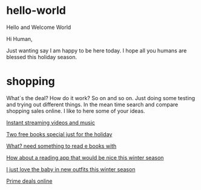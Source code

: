 # hello-world
Hello and Welcome World

Hi Human,

Just wanting say I  am happy to be here today. I hope all you humans are blessed this holiday season. 

# shopping
What`s the deal? How do it work? So on and so on. Just doing some testing and trying out different things. In the mean time search and compare shopping sales online. I like to here some of your ideas.

[Instant streaming videos and music](https://www.amazon.com/gp/prime/pipeline/prime_gifting_landing?ref_=assoc_tag_ph_1415183446617&_encoding=UTF8&camp=1789&creative=9325&linkCode=pf4&tag=tritmamoon-20&linkId=2ed627f40e0acb8f98e4f43a15c7abe2)

[Two free books special just for the holiday](https://www.amazon.com/Audible-Free-Trial-Digital-Membership/dp/B00NB86OYE/?ref_=assoc_tag_ph_1485906643682&_encoding=UTF8&camp=1789&creative=9325&linkCode=pf4&tag=tritmamoon-20&linkId=166e2c7a9904ce1d48045fef3be64858)

[What? need something to read e books with](https://www.amazon.com/gp/kindle/ku/sign-up?ie=UTF8&*Version*=1&*entries*=0&ref_=assoc_tag_ph_1454291293420&_encoding=UTF8&camp=1789&creative=9325&linkCode=pf4&tag=tritmamoon-20&linkId=4d0b03a63e18d98953903ebadf912000)

[How about a reading app that would be nice this winter season](https://www.amazon.com/associates/AppDownload?program=1&ref_=assoc_tag_ph_1402131685749&_encoding=UTF8&camp=1789&creative=9325&linkCode=pf4&tag=tritmamoon-20&linkId=d6b37866878ea6b4ba89d5c092aac62a)

[I just love the baby in new outfits this winter season](https://www.amazon.com/gp/baby/homepage?ref_=assoc_tag_ph_1402131859555&_encoding=UTF8&camp=1789&creative=9325&linkCode=pf4&tag=tritmamoon-20&linkId=ba9755c6b5d9d3609b9e313fd48234f5)

[Prime deals online](https://www.amazon.com/tryprimefree?ref_=assoc_tag_ph_1427739975520&_encoding=UTF8&camp=1789&creative=9325&linkCode=pf4&tag=tritmamoon-20&linkId=2990d0310593acf2c77346a2e0db0650)

